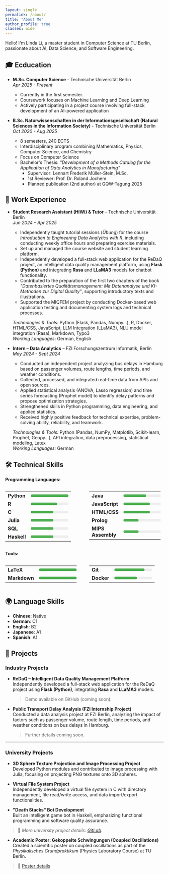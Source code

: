 ```yaml
---
layout: single
permalink: /about/
title: "About Me"
author_profile: true
classes: wide
---
```


Hello! I'm Linda Li, a master student in Computer Science at TU Berlin, passionate about AI, Data Science, and Software Engineering.


## 🎓 Ecducation

- **M.Sc. Computer Science** - Technische Universität Berlin<br>
  *Apr 2025 - Present*

  - Currently in the first semester.
  - Coursework focuses on Machine Learning and Deep Learning
  - Actively participating in a project course involving full-stack development of an
  AI-powered application

- **B.Sc. Naturwissenschaften in der Informationsgesellschaft (Natural Sciences in the Information Society)** - Technische Universität Berlin<br>
  *Oct 2020 - Aug 2025*

  - 8 semesters, 240 ECTS
  - Interdisciplinary program combining Mathematics, Physics, Computer Science, and Chemistry
  - Focus on Computer Science
  - Bachelor's Thesis: *"Development of a Methods Catalog for the Application of Data Analytics in Manufacturing"*
    - Supervisor: Lennart Frederik Müller-Stein, M.Sc.
    - 1st Reviewer: Prof. Dr. Roland Jochem
    - Planned publication (2nd author) at GQW-Tagung 2025

## 💼 Work Experience

- **Student Research Assistant (HiWi) & Tutor** – Technische Universität Berlin  
  *Jun 2024 – Apr 2025*  
  - Independently taught tutorial sessions (*Übung*) for the course *Introduction to Engineering Data Analytics with R*, including conducting weekly office hours and preparing exercise materials.
  - Set up and managed the course website and student learning platform.
  - Independently developed a full-stack web application for the ReDaQ project, an intelligent data quality management platform, using **Flask (Python)** and integrating **Rasa** and **LLaMA3** models for chatbot functionality.
  - Contributed to the preparation of the first two chapters of the book *"Datenbasiertes Qualitätsmanagement: Mit Datenanalyse und KI-Methoden zur Digital Quality"*, supporting introductory texts and illustrations.
  - Supported the MIQFEM project by conducting Docker-based web application testing and documenting system logs and technical processes.<br>

  *Technologies & Tools:* Python (Flask, Pandas, Numpy...), R, Docker, HTML/CSS, JavaScript, LLM Integration (LLaMA3), NLU model integration (Rasa), Markdown, Typo3<br>
  *Working Languages*: German, English
  
- **Intern – Data Analytics** – FZI Forschungszentrum Informatik, Berlin<br>
  *May 2024 - Sept 2024*
  - Conducted an independent project analyzing bus delays in Hamburg based on passenger volumes, route lengths, time periods, and weather conditions.
  - Collected, processed, and integrated real-time data from APIs and open sources.
  - Applied statistical analysis (ANOVA, Lasso regression) and time series forecasting (Prophet model) to identify delay patterns and propose optimization strategies.
  - Strengthened skills in Python programming, data engineering, and applied statistics.
  - Received highly positive feedback for technical expertise, problem-solving ability, reliability, and teamwork.<br>

  *Technologies & Tools:* Python (Pandas, NumPy, Matplotlib, Scikit-learn, Prophet, Geopy...), API integration, data preprocessing, statistical modeling, Latex<br>
  *Working Languages:* German

## 🛠️ Technical Skills

**Programming Languages:**

<div style="display: flex; flex-wrap: wrap; gap: 40px;">

  <table style="width:45%;">
    <tr>
      <td><strong>Python</strong></td>
      <td>
        <div style="background-color: #eee; width: 120px; height: 8px; border-radius: 5px;">
          <div style="background-color: #4CAF50; width: 100%; height: 8px; border-radius: 5px;"></div>
        </div>
      </td>
    </tr>
        <tr>
      <td><strong>R</strong></td>
      <td>
        <div style="background-color: #eee; width: 120px; height: 8px; border-radius: 5px;">
          <div style="background-color: #4CAF50; width: 70%; height: 8px; border-radius: 5px;"></div>
        </div>
      </td>
    </tr>
    <tr>
      <td><strong>C</strong></td>
      <td>
        <div style="background-color: #eee; width: 120px; height: 8px; border-radius: 5px;">
          <div style="background-color: #4CAF50; width: 60%; height: 8px; border-radius: 5px;"></div>
        </div>
      </td>
    </tr>
    <tr>
      <td><strong>Julia</strong></td>
      <td>
        <div style="background-color: #eee; width: 120px; height: 8px; border-radius: 5px;">
          <div style="background-color: #4CAF50; width: 60%; height: 8px; border-radius: 5px;"></div>
        </div>
      </td>
    </tr>
    <tr>
      <td><strong>SQL</strong></td>
      <td>
        <div style="background-color: #eee; width: 120px; height: 8px; border-radius: 5px;">
          <div style="background-color: #4CAF50; width: 60%; height: 8px; border-radius: 5px;"></div>
        </div>
      </td>
    </tr>
    <tr>
    <td><strong>Haskell</strong></td>
    <td>
        <div style="background-color: #eee; width: 120px; height: 8px; border-radius: 5px;">
        <div style="background-color: #4CAF50; width: 60%; height: 8px; border-radius: 5px;"></div>
        </div>
    </td>
    </tr>
  </table>

  <table style="width:45%;">
    <tr>
    <td><strong>Java</strong></td>
    <td>
        <div style="background-color: #eee; width: 120px; height: 8px; border-radius: 5px;">
        <div style="background-color: #4CAF50; width: 60%; height: 8px; border-radius: 5px;"></div>
        </div>
    </td>
    </tr>
        <tr>
      <td><strong>JavaScript</strong></td>
      <td>
        <div style="background-color: #eee; width: 120px; height: 8px; border-radius: 5px;">
          <div style="background-color: #4CAF50; width: 70%; height: 8px; border-radius: 5px;"></div>
        </div>
      </td>
    </tr>
    <tr>
      <td><strong>HTML/CSS</strong></td>
      <td>
        <div style="background-color: #eee; width: 120px; height: 8px; border-radius: 5px;">
          <div style="background-color: #4CAF50; width: 70%; height: 8px; border-radius: 5px;"></div>
        </div>
      </td>
    </tr>
    <tr>
    <td><strong>Prolog</strong></td>
    <td>
        <div style="background-color: #eee; width: 120px; height: 8px; border-radius: 5px;">
        <div style="background-color: #4CAF50; width: 40%; height: 8px; border-radius: 5px;"></div>
        </div>
    </td>
    </tr>
    <tr>
    <td><strong>MIPS Assembly</strong></td>
    <td>
        <div style="background-color: #eee; width: 120px; height: 8px; border-radius: 5px;">
        <div style="background-color: #4CAF50; width: 40%; height: 8px; border-radius: 5px;"></div>
        </div>
    </td>
    </tr>
  </table>
</div>


**Tools:**
<div style="display: flex; flex-wrap: wrap; gap: 40px;">

  <table style="width:45%;">
    <tr>
      <td><strong>LaTeX</strong></td>
      <td>
        <div style="background-color: #eee; width: 120px; height: 8px; border-radius: 5px;">
          <div style="background-color: #4CAF50; width: 100%; height: 8px; border-radius: 5px;"></div>
        </div>
      </td>
    </tr>
    <tr>
      <td><strong>Markdown</strong></td>
      <td>
        <div style="background-color: #eee; width: 120px; height: 8px; border-radius: 5px;">
          <div style="background-color: #4CAF50; width: 100%; height: 8px; border-radius: 5px;"></div>
        </div>
      </td>
    </tr>
  </table>

  <table style="width:45%;">
    <tr>
      <td><strong>Git</strong></td>
      <td>
        <div style="background-color: #eee; width: 120px; height: 8px; border-radius: 5px;">
          <div style="background-color: #4CAF50; width: 80%; height: 8px; border-radius: 5px;"></div>
        </div>
      </td>
    </tr>
    <tr>
      <td><strong>Docker</strong></td>
      <td>
        <div style="background-color: #eee; width: 120px; height: 8px; border-radius: 5px;">
          <div style="background-color: #4CAF50; width: 60%; height: 8px; border-radius: 5px;"></div>
        </div>
      </td>
    </tr>
  </table>

</div>


## 🌍 Language Skills

- **Chinese**: Native
- **German**: C1
- **English**: B2
- **Japanese**: A1
- **Spanish**: A1

## 🚀 Projects

### Industry Projects

- **ReDaQ – Intelligent Data Quality Management Platform**  
  Independently developed a full-stack web application for the ReDaQ project using **Flask (Python)**, integrating **Rasa** and **LLaMA3** models.  
  > Demo available on GitHub (coming soon).

- **Public Transport Delay Analysis (FZI Internship Project)**  
  Conducted a data analysis project at FZI Berlin, analyzing the impact of factors such as passenger volume, route length, time periods, and weather conditions on bus delays in Hamburg.  
  > Further details coming soon.

---

### University Projects

- **3D Sphere Texture Projection and Image Processing Project**  
  Developed Python modules and contributed to image processing with Julia, focusing on projecting PNG textures onto 3D spheres.

- **Virtual File System Project**  
  Independently developed a virtual file system in C with directory management, file read/write access, and data import/export functionalities.

- **"Death Stacks" Bot Development**  
  Built an intelligent game bot in Haskell, emphasizing functional programming and software quality assurance.

> 📍 *More university project details: [GitLab](https://git.tu-berlin.de/lgreen0401).*

- **Academic Poster: Gekoppelte Schwingungen (Coupled Oscillations)**  
  Created a scientific poster on coupled oscillations as part of the *Physikalisches Grundpraktikum* (Physics Laboratory Course) at TU Berlin.  
> 📍 [Poster details](https://www.tu.berlin/nlo/physikalische-grundpraktika/experimente-2/tk6)

